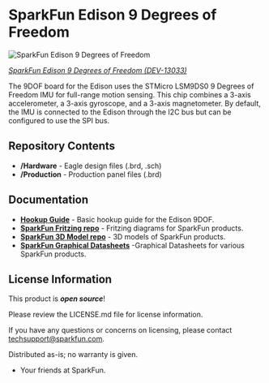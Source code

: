 SparkFun Edison 9 Degrees of Freedom
=====================

![SparkFun Edison 9 Degrees of Freedom](https://cdn.sparkfun.com//assets/parts/1/0/0/3/4/13033-01.jpg)

[*SparkFun Edison 9 Degrees of Freedom (DEV-13033)*](https://www.sparkfun.com/products/13033)

The 9DOF board for the Edison uses the STMicro LSM9DS0 9 Degrees of Freedom IMU for full-range motion sensing. This chip combines a 3-axis accelerometer, a 3-axis gyroscope, and a 3-axis magnetometer. By default, the IMU is connected to the Edison through the I2C bus but can be configured to use the SPI bus.

Repository Contents
-------------------
 
* **/Hardware** - Eagle design files (.brd, .sch)
* **/Production** - Production panel files (.brd)

Documentation
--------------
* **[Hookup Guide](https://learn.sparkfun.com/tutorials/sparkfun-blocks-for-intel-edison---9-degrees-of-freedom-block-)** - Basic hookup guide for the Edison 9DOF.
* **[SparkFun Fritzing repo](https://github.com/sparkfun/Fritzing_Parts)** - Fritzing diagrams for SparkFun products.
* **[SparkFun 3D Model repo](https://github.com/sparkfun/3D_Models)** - 3D models of SparkFun products. 
* **[SparkFun Graphical Datasheets](https://github.com/sparkfun/Graphical_Datasheets)** -Graphical Datasheets for various SparkFun products.

License Information
-------------------

This product is _**open source**_! 

Please review the LICENSE.md file for license information. 

If you have any questions or concerns on licensing, please contact techsupport@sparkfun.com.

Distributed as-is; no warranty is given.

- Your friends at SparkFun.
